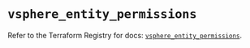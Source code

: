 # `vsphere_entity_permissions`

Refer to the Terraform Registry for docs: [`vsphere_entity_permissions`](https://registry.terraform.io/providers/hashicorp/vsphere/2.9.2/docs/resources/entity_permissions).
